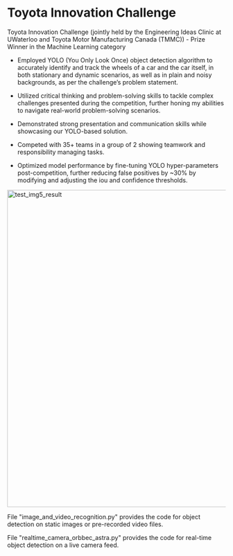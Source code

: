 # Toyota Innovation Challenge


Toyota Innovation Challenge (jointly held by the Engineering Ideas Clinic at UWaterloo and Toyota Motor Manufacturing Canada (TMMC)) - Prize Winner in the Machine Learning category

- Employed YOLO (You Only Look Once) object detection algorithm to accurately identify and track the wheels of a car and the car itself, in both stationary and dynamic scenarios, as well as in plain and noisy backgrounds, as per the challenge’s problem statement.

- Utilized critical thinking and problem-solving skills to tackle complex challenges presented during the competition, further honing my abilities to navigate real-world problem-solving scenarios.

- Demonstrated strong presentation and communication skills while showcasing our YOLO-based solution.

- Competed with 35+ teams in a group of 2 showing teamwork and responsibility managing tasks.

- Optimized model performance by fine-tuning YOLO hyper-parameters post-competition, further reducing false positives by ~30% by modifying and adjusting the iou and confidence thresholds. 

<img width="732" alt="test_img5_result" src="https://github.com/user-attachments/assets/b14dd915-321a-42bb-b202-957baf4622bf" />




File "image_and_video_recognition.py" provides the code for object detection on static images or pre-recorded video files.

File "realtime_camera_orbbec_astra.py" provides the code for real-time object detection on a live camera feed.

